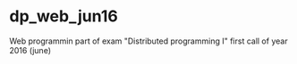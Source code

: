 # dp_web_jun16
Web programmin part of exam "Distributed programming I" first call of year 2016 (june)
